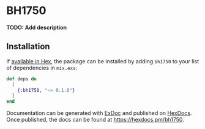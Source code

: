 # BH1750

**TODO: Add description**

## Installation

If [available in Hex](https://hex.pm/docs/publish), the package can be installed
by adding `bh1750` to your list of dependencies in `mix.exs`:

```elixir
def deps do
  [
    {:bh1750, "~> 0.1.0"}
  ]
end
```

Documentation can be generated with [ExDoc](https://github.com/elixir-lang/ex_doc)
and published on [HexDocs](https://hexdocs.pm). Once published, the docs can
be found at <https://hexdocs.pm/bh1750>.
